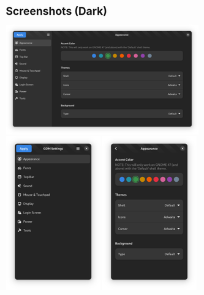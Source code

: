 # Screenshots (Dark)

<picture><img alt="Default Wide Window" src="default.png"></picture>
<picture><img alt="Sidebar Tall Window" src="tall-sidebar.png" width="49%"></picture>
<picture><img alt="Content Tall Window" src="tall-content.png" width="49%"></picture>
